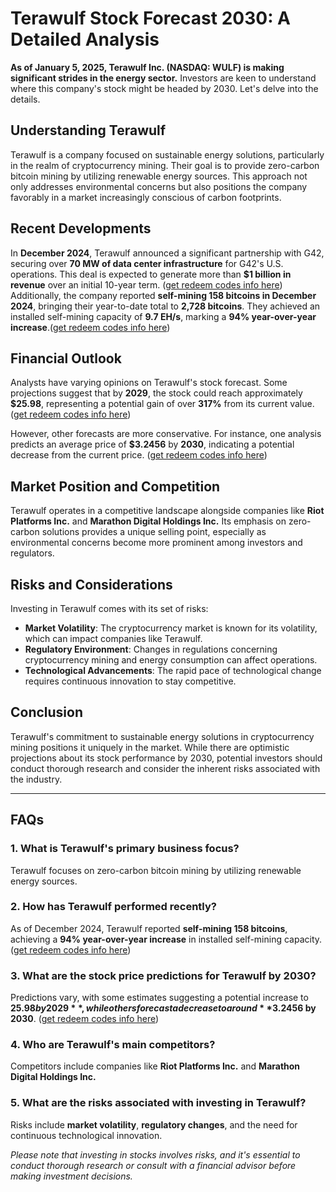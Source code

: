 # Terawulf Stock Forecast 2030: A Detailed Analysis

**As of January 5, 2025, Terawulf Inc. (NASDAQ: WULF) is making significant strides in the energy sector.** Investors are keen to understand where this company's stock might be headed by 2030. Let's delve into the details.

## Understanding Terawulf

Terawulf is a company focused on sustainable energy solutions, particularly in the realm of cryptocurrency mining. Their goal is to provide zero-carbon bitcoin mining by utilizing renewable energy sources. This approach not only addresses environmental concerns but also positions the company favorably in a market increasingly conscious of carbon footprints.

## Recent Developments

In **December 2024**, Terawulf announced a significant partnership with G42, securing over **70 MW of data center infrastructure** for G42's U.S. operations. This deal is expected to generate more than **$1 billion in revenue** over an initial 10-year term. ([get redeem codes info here](https://smf-market.com))
Additionally, the company reported **self-mining 158 bitcoins in December 2024**, bringing their year-to-date total to **2,728 bitcoins**. They achieved an installed self-mining capacity of **9.7 EH/s**, marking a **94% year-over-year increase**.([get redeem codes info here](https://smf-market.com))
## Financial Outlook

Analysts have varying opinions on Terawulf's stock forecast. Some projections suggest that by **2029**, the stock could reach approximately **$25.98**, representing a potential gain of over **317%** from its current value. ([get redeem codes info here](https://smf-market.com))

However, other forecasts are more conservative. For instance, one analysis predicts an average price of **$3.2456** by **2030**, indicating a potential decrease from the current price. ([get redeem codes info here](https://smf-market.com))

## Market Position and Competition

Terawulf operates in a competitive landscape alongside companies like **Riot Platforms Inc.** and **Marathon Digital Holdings Inc.** Its emphasis on zero-carbon solutions provides a unique selling point, especially as environmental concerns become more prominent among investors and regulators.

## Risks and Considerations

Investing in Terawulf comes with its set of risks:

- **Market Volatility**: The cryptocurrency market is known for its volatility, which can impact companies like Terawulf.
- **Regulatory Environment**: Changes in regulations concerning cryptocurrency mining and energy consumption can affect operations.
- **Technological Advancements**: The rapid pace of technological change requires continuous innovation to stay competitive.

## Conclusion

Terawulf's commitment to sustainable energy solutions in cryptocurrency mining positions it uniquely in the market. While there are optimistic projections about its stock performance by 2030, potential investors should conduct thorough research and consider the inherent risks associated with the industry.

---

## FAQs

### 1. What is Terawulf's primary business focus?  
Terawulf focuses on zero-carbon bitcoin mining by utilizing renewable energy sources.

### 2. How has Terawulf performed recently?  
As of December 2024, Terawulf reported **self-mining 158 bitcoins**, achieving a **94% year-over-year increase** in installed self-mining capacity. ([get redeem codes info here](https://smf-market.com))

### 3. What are the stock price predictions for Terawulf by 2030?  
Predictions vary, with some estimates suggesting a potential increase to **$25.98 by 2029**, while others forecast a decrease to around **$3.2456 by 2030**. ([get redeem codes info here](https://smf-market.com))

### 4. Who are Terawulf's main competitors?  
Competitors include companies like **Riot Platforms Inc.** and **Marathon Digital Holdings Inc.**

### 5. What are the risks associated with investing in Terawulf?  
Risks include **market volatility**, **regulatory changes**, and the need for continuous technological innovation.

*Please note that investing in stocks involves risks, and it's essential to conduct thorough research or consult with a financial advisor before making investment decisions.*
